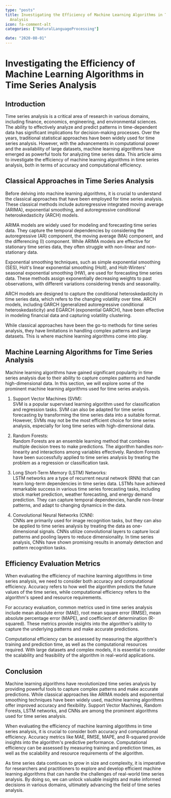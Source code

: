 ```yaml
---
type: "posts"
title: Investigating the Efficiency of Machine Learning Algorithms in Time Series
  Analysis
icon: fa-comment-alt
categories: ["NaturalLanguageProcessing"]

date: "2020-08-01"
---
```




# Investigating the Efficiency of Machine Learning Algorithms in Time Series Analysis

## Introduction

Time series analysis is a critical area of research in various domains, including finance, economics, engineering, and environmental sciences. The ability to effectively analyze and predict patterns in time-dependent data has significant implications for decision-making processes. Over the years, traditional statistical approaches have been widely used for time series analysis. However, with the advancements in computational power and the availability of large datasets, machine learning algorithms have emerged as powerful tools for analyzing time series data. This article aims to investigate the efficiency of machine learning algorithms in time series analysis, both in terms of accuracy and computational efficiency.

## Classical Approaches in Time Series Analysis

Before delving into machine learning algorithms, it is crucial to understand the classical approaches that have been employed for time series analysis. These classical methods include autoregressive integrated moving average (ARIMA), exponential smoothing, and autoregressive conditional heteroskedasticity (ARCH) models.

ARIMA models are widely used for modeling and forecasting time series data. They capture the temporal dependencies by considering the autoregressive (AR) component, the moving average (MA) component, and the differencing (I) component. While ARIMA models are effective for stationary time series data, they often struggle with non-linear and non-stationary data.

Exponential smoothing techniques, such as simple exponential smoothing (SES), Holt's linear exponential smoothing (Holt), and Holt-Winters' seasonal exponential smoothing (HW), are used for forecasting time series data. These methods assign exponentially decreasing weights to past observations, with different variations considering trends and seasonality.

ARCH models are designed to capture the conditional heteroskedasticity in time series data, which refers to the changing volatility over time. ARCH models, including GARCH (generalized autoregressive conditional heteroskedasticity) and EGARCH (exponential GARCH), have been effective in modeling financial data and capturing volatility clustering.

While classical approaches have been the go-to methods for time series analysis, they have limitations in handling complex patterns and large datasets. This is where machine learning algorithms come into play.

## Machine Learning Algorithms for Time Series Analysis

Machine learning algorithms have gained significant popularity in time series analysis due to their ability to capture complex patterns and handle high-dimensional data. In this section, we will explore some of the prominent machine learning algorithms used for time series analysis.

1. Support Vector Machines (SVM):  
SVM is a popular supervised learning algorithm used for classification and regression tasks. SVM can also be adapted for time series forecasting by transforming the time series data into a suitable format. However, SVMs may not be the most efficient choice for time series analysis, especially for long time series with high-dimensional data.

2. Random Forests:  
Random Forests are an ensemble learning method that combines multiple decision trees to make predictions. The algorithm handles non-linearity and interactions among variables effectively. Random Forests have been successfully applied to time series analysis by treating the problem as a regression or classification task.

3. Long Short-Term Memory (LSTM) Networks:  
LSTM networks are a type of recurrent neural network (RNN) that can learn long-term dependencies in time series data. LSTMs have achieved remarkable success in various time series forecasting tasks, including stock market prediction, weather forecasting, and energy demand prediction. They can capture temporal dependencies, handle non-linear patterns, and adapt to changing dynamics in the data.

4. Convolutional Neural Networks (CNN):  
CNNs are primarily used for image recognition tasks, but they can also be applied to time series analysis by treating the data as one-dimensional signals. CNNs utilize convolutional layers to capture local patterns and pooling layers to reduce dimensionality. In time series analysis, CNNs have shown promising results in anomaly detection and pattern recognition tasks.

## Efficiency Evaluation Metrics

When evaluating the efficiency of machine learning algorithms in time series analysis, we need to consider both accuracy and computational efficiency. Accuracy refers to how well the algorithm predicts the future values of the time series, while computational efficiency refers to the algorithm's speed and resource requirements.

For accuracy evaluation, common metrics used in time series analysis include mean absolute error (MAE), root mean square error (RMSE), mean absolute percentage error (MAPE), and coefficient of determination (R-squared). These metrics provide insights into the algorithm's ability to capture the underlying patterns and make accurate predictions.

Computational efficiency can be assessed by measuring the algorithm's training and prediction time, as well as the computational resources required. With large datasets and complex models, it is essential to consider the scalability and feasibility of the algorithm in real-world applications.

## Conclusion

Machine learning algorithms have revolutionized time series analysis by providing powerful tools to capture complex patterns and make accurate predictions. While classical approaches like ARIMA models and exponential smoothing techniques have been widely used, machine learning algorithms offer improved accuracy and flexibility. Support Vector Machines, Random Forests, LSTM networks, and CNNs are among the prominent algorithms used for time series analysis.

When evaluating the efficiency of machine learning algorithms in time series analysis, it is crucial to consider both accuracy and computational efficiency. Accuracy metrics like MAE, RMSE, MAPE, and R-squared provide insights into the algorithm's predictive performance. Computational efficiency can be assessed by measuring training and prediction times, as well as the scalability and resource requirements of the algorithm.

As time series data continues to grow in size and complexity, it is imperative for researchers and practitioners to explore and develop efficient machine learning algorithms that can handle the challenges of real-world time series analysis. By doing so, we can unlock valuable insights and make informed decisions in various domains, ultimately advancing the field of time series analysis.